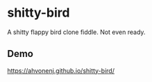 # shitty-bird

A shitty flappy bird clone fiddle. Not even ready.

## Demo

https://ahvonenj.github.io/shitty-bird/
